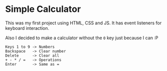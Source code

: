 # Simple Calculator
This was my first project using HTML, CSS and JS.
It has event listeners for keyboard interaction.

Also I decided to make a calculator without the `0` key just because I can :P

```
Keys 1 to 9 -> Numbers
Backspace   -> Clear number
Delete      -> Clear all
+ - * / =   -> Operations
Enter       -> Same as =
```